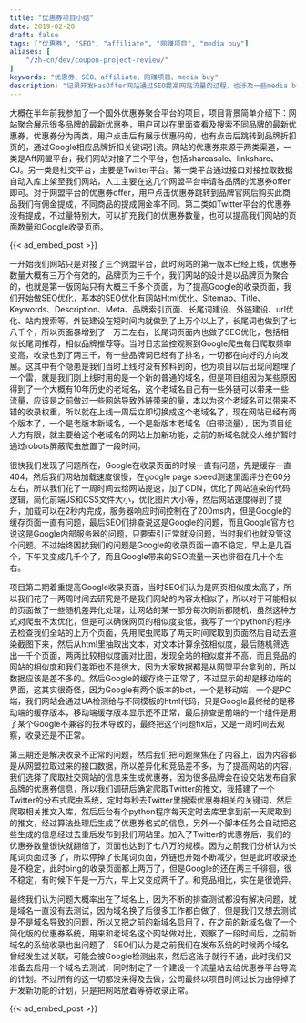 ```yaml
---
title: "优惠券项目小结"
date: 2019-02-20
draft: false
tags: ["优惠券", "SEO", "affiliate", "网赚项目", "media buy"]
aliases: [
    "/zh-cn/dev/coupon-project-review/"
]
keywords: "优惠券、SEO、affiliate、网赚项目、media buy"
description: "记录开发HasOffer网站通过SEO提高网站流量的过程，也涉及一些media buy和affiliate以及国外用户使用coupon的介绍"
---
```


大概在半年前我参加了一个国外优惠券聚合平台的项目，项目背景简单介绍下：网站聚合展示很多品牌的最新优惠券，用户可以在里面查看及搜索不同品牌的最新优惠券，优惠券分为两类，用户点击后有展示优惠码的，也有点击后跳转到品牌折扣页的，通过Google相应品牌折扣关键词引流。网站的优惠券来源于两类渠道，一类是Aff网盟平台，我们网站对接了三个平台，包括shareasale、linkshare、CJ。另一类是社交平台，主要是Twitter平台。第一类平台通过接口对接拉取数据自动入库上架至我们网站，人工主要在这几个网盟平台申请各品牌的优惠券offer即可。对于网盟平台的优惠券offer，用户点击优惠券跳转到品牌官网后购买此商品我们有佣金提成，不同商品的提成佣金率不同。第二类如Twitter平台的优惠券没有提成，不过量特别大，可以扩充我们的优惠券数量，也可以提高我们网站的页面数量和Google收录页面。

{{< ad_embed_post >}}

一开始我们网站只是对接了三个网盟平台，此时网站的第一版本已经上线，优惠券数量大概有三万个有效的，品牌页为三千个，我们网站的设计是以品牌页为聚合的，也就是第一版网站只有大概三千多个页面，为了提高Google的收录页面，我们开始做SEO优化，基本的SEO优化有网站Html优化、Sitemap、Title、Keywords、Description、Meta、品牌索引页面、长尾词建设、外链建设、url优化、站内搜索等。外链建设在短时间内就做到了上万个以上了，长尾词也做到了七八千个，所以页面暴增到了一万二左右，长尾词页面内也做了SEO优化，包括相似长尾词推荐，相似品牌推荐等。当时日志监控观察到Google爬虫每日爬取频率变高，收录也到了两三千，有一些品牌词已经有了排名，一切都在向好的方向发展。这其中有个隐患是我们当时上线时没有预料到的，也为项目以后出现问题埋了一个雷，就是我们刚上线时用的是一个新的普通的域名，但是项目组因为某些原因得到了一个大概有10年历史的老域名，这个老域名自己有一些外链可以带来一些流量，应该是之前做过一些网站导致外链带来的量，本以为这个老域名可以带来不错的收录权重，所以就在上线一周后立即切换成这个老域名了，现在网站已经有两个版本了，一个是老版本新域名，一个是新版本老域名（自带流量），因为项目组人力有限，就主要给这个老域名的网站上加新功能，之前的新域名就没人维护暂时通过robots屏蔽爬虫放置了一段时间。

很快我们发现了问题所在，Google在收录页面的时候一直有问题，先是缓存一直404，然后我们网站加载速度很慢，在google page speed测速里面评分在60分左右，所以我们花了一周时间去给网站提速，加了CDN，优化了网站渲染的代码逻辑，简化前端JS和CSS文件大小，优化图片大小等，然后网站速度得到了提升，加载可以在2秒内完成，服务器响应时间控制在了200ms内，但是Google的缓存页面一直有问题，最后SEO们排查说这是Google的问题，而且Google官方也说这是Google内部服务器的问题，只要索引正常就没问题，当时我们也就没管这个问题。不过始终困扰我们的问题是Google的收录页面一直不稳定，早上是几百个，下午又变成几千个了，而且Google带来的SEO流量一天也徘徊在几十个左右。

项目第二期着重提高Google收录页面，当时SEO们认为是网页相似度太高了，所以我们花了一两周时间去研究是不是我们网站的内容太相似了，所以对于可能相似的页面做了一些随机差异化处理，让网站的某一部分每次刷新都随机，虽然这种方式对爬虫不太优化，但是可以确保网页的相似度变低，我写了一个python的程序去检查我们全站的上万个页面，先用爬虫爬取了两天时间爬取到页面然后自动去渲染截图下来，然后从html里抽取出文本，对文本计算余弦相似度，最后随机筛选出一千个页面，两两比较相似度画对比图，发现全站的相似度并不高，而且竞品的网站的相似度和我们差距也不是很大，因为大家数据都是从网盟平台拿到的，所以数据应该是差不多的。然后Google的缓存终于正常了，不过显示的却是移动端的界面，这其实很奇怪，因为Google有两个版本的bot，一个是移动端，一个是PC端，我们网站会通过UA检测给与不同模板的html代码，只是Google最终给的是移动端的缓存版本，移动端缓存版本显示还不正常，最后排查是前端的一个组件是用了某个Google不兼容的技术导致的，最终把这个问题fix后，又是一周时间去观察，收录还是不正常。

第三期还是解决收录不正常的问题，然后我们把问题聚焦在了内容上，因为内容都是从网盟拉取过来的接口数据，所以差异化和竞品差不多，为了提高网站的内容，我们选择了爬取社交网站的信息来生成优惠券，因为很多品牌会在设交站发布自家品牌的优惠券信息，所以我们调研后确定爬取Twitter的推文，我搭建了一个Twitter的分布式爬虫系统，定时每秒去Twitter里搜索优惠券相关的关键词，然后爬取相关推文入库，然后后台有个python程序每天定时去库里拿到前一天爬取到的推文，经过算法处理后生成了优惠券格式的信息，另外一个脚本任务会自动把这些生成的信息经过去重后发布到我们网站里。加入了Twitter的优惠券后，我们的优惠券数量很快就翻倍了，页面也达到了七八万的规模。因为之前我们分析认为长尾词页面过多了，所以停掉了长尾词页面，外链也开始不断减少，但是此时收录还是不稳定，此时bing的收录页面都上两万了，但是Google的还在两三千徘徊，很不稳定，有时候下午是一万六，早上又变成两千了。和竞品相比，实在是很诡异。

最终我们认为问题大概率出在了域名上，因为不断的排查测试都没有解决问题，就是域名一直没有去测试，因为域名换了后很多工作都白做了，但是我们又想去测试是不是域名导致的问题，所以又把之前的新域名启用了，在之前的新域名做了一个简化版的优惠券系统，用来和老域名这个网站做对比，观察了一段时间后，之前新域名的系统收录也出问题了，SEO们认为是之前我们在发布系统的时候两个域名曾经发生过关联，可能会被Google检测出来，然后这法子就行不通，此时我们又准备去启用一个域名去测试，同时制定了一个建设一个流量站去给优惠券平台导流的计划。不过所有的这一切都没来得及去做，公司最终以项目时间过长为由停掉了开发新功能的计划，只是把网站放着等待收录正常。

{{< ad_embed_post >}}
